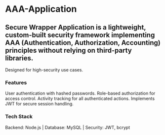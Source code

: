 # AAA-Application

## Secure Wrapper Application is a lightweight, custom-built security framework implementing AAA (Authentication, Authorization, Accounting) principles without relying on third-party libraries.
Designed for high-security use cases.

### Features

User authentication with hashed passwords.
Role-based authorization for access control.
Activity tracking for all authenticated actions.
Implements JWT for secure session handling.

###  Tech Stack

Backend: Node.js  |
Database: MySQL   |
Security: JWT, bcrypt
